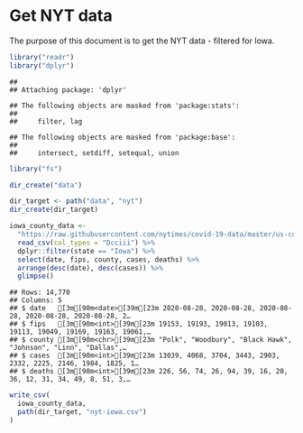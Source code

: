 Get NYT data
================

The purpose of this document is to get the NYT data - filtered for Iowa.

``` r
library("readr")
library("dplyr")
```

    ## 
    ## Attaching package: 'dplyr'

    ## The following objects are masked from 'package:stats':
    ## 
    ##     filter, lag

    ## The following objects are masked from 'package:base':
    ## 
    ##     intersect, setdiff, setequal, union

``` r
library("fs")
```

``` r
dir_create("data")

dir_target <- path("data", "nyt")
dir_create(dir_target)
```

``` r
iowa_county_data <- 
  "https://raw.githubusercontent.com/nytimes/covid-19-data/master/us-counties.csv" %>%
  read_csv(col_types = "Dcciii") %>%
  dplyr::filter(state == "Iowa") %>%
  select(date, fips, county, cases, deaths) %>%
  arrange(desc(date), desc(cases)) %>%
  glimpse()
```

    ## Rows: 14,770
    ## Columns: 5
    ## $ date   [3m[90m<date>[39m[23m 2020-08-28, 2020-08-28, 2020-08-28, 2020-08-28, 2020-08-28, 2…
    ## $ fips   [3m[90m<int>[39m[23m 19153, 19193, 19013, 19103, 19113, 19049, 19169, 19163, 19061,…
    ## $ county [3m[90m<chr>[39m[23m "Polk", "Woodbury", "Black Hawk", "Johnson", "Linn", "Dallas",…
    ## $ cases  [3m[90m<int>[39m[23m 13039, 4068, 3704, 3443, 2903, 2332, 2225, 2146, 1984, 1825, 1…
    ## $ deaths [3m[90m<int>[39m[23m 226, 56, 74, 26, 94, 39, 16, 20, 36, 12, 31, 34, 49, 8, 51, 3,…

``` r
write_csv(
  iowa_county_data,
  path(dir_target, "nyt-iowa.csv")
)
```
